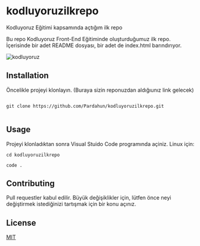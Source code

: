 # kodluyoruzilkrepo
Kodluyoruz Eğitimi kapsamında açtığım ilk repo

Bu repo Kodluyoruz Front-End Eğitiminde oluşturduğumuz ilk repo. İçerisinde bir adet README dosyası, bir adet de index.html barındırıyor.


![kodluyoruz](https://i.hizliresim.com/qp8ieun.png)


## Installation

Öncelikle projeyi klonlayın. (Buraya sizin reponuzdan aldığıunız link gelecek)



```

git clone https://github.com/Pardahun/kodluyoruzilkrepo.git


```


## Usage

Projeyi klonladıktan sonra Visual Stuido Code programında açiniz.
Linux için:



```
cd kodluyoruzilkrepo

code .

```


## Contributing

Pull requestler kabul edilir. Büyük değişiklikler için, lütfen önce neyi değiştirmek istediğinizi tartışmak için bir konu açınız.



## License

[MIT](https://github.com/Pardahun/kodluyoruzilkrepo/blob/main/LICENSE)




